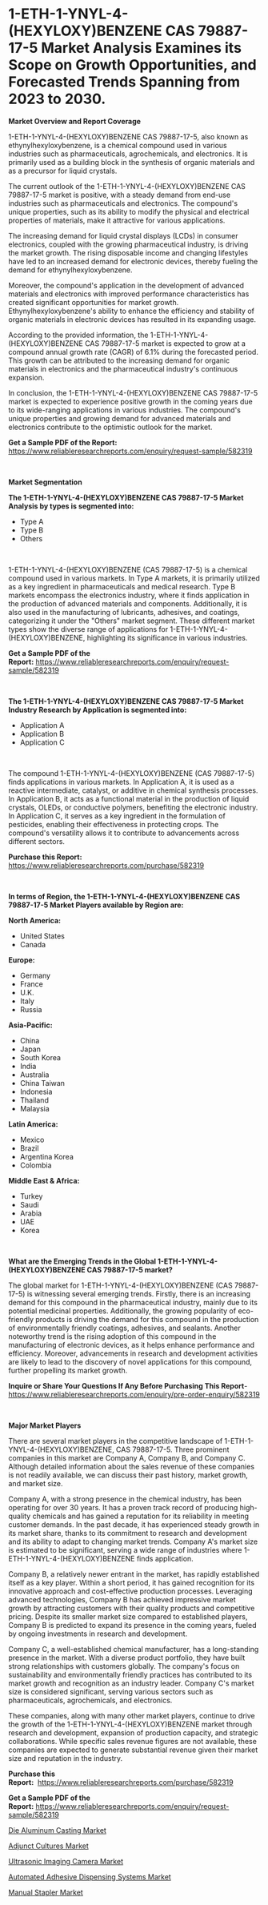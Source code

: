 <p><h1>1-ETH-1-YNYL-4-(HEXYLOXY)BENZENE CAS 79887-17-5 Market Analysis Examines its Scope on Growth Opportunities, and Forecasted Trends Spanning from 2023 to 2030.</h1></p><p><strong>Market Overview and Report Coverage</strong></p>
<p><p>1-ETH-1-YNYL-4-(HEXYLOXY)BENZENE CAS 79887-17-5, also known as ethynylhexyloxybenzene, is a chemical compound used in various industries such as pharmaceuticals, agrochemicals, and electronics. It is primarily used as a building block in the synthesis of organic materials and as a precursor for liquid crystals.</p><p>The current outlook of the 1-ETH-1-YNYL-4-(HEXYLOXY)BENZENE CAS 79887-17-5 market is positive, with a steady demand from end-use industries such as pharmaceuticals and electronics. The compound's unique properties, such as its ability to modify the physical and electrical properties of materials, make it attractive for various applications.</p><p>The increasing demand for liquid crystal displays (LCDs) in consumer electronics, coupled with the growing pharmaceutical industry, is driving the market growth. The rising disposable income and changing lifestyles have led to an increased demand for electronic devices, thereby fueling the demand for ethynylhexyloxybenzene.</p><p>Moreover, the compound's application in the development of advanced materials and electronics with improved performance characteristics has created significant opportunities for market growth. Ethynylhexyloxybenzene's ability to enhance the efficiency and stability of organic materials in electronic devices has resulted in its expanding usage.</p><p>According to the provided information, the 1-ETH-1-YNYL-4-(HEXYLOXY)BENZENE CAS 79887-17-5 market is expected to grow at a compound annual growth rate (CAGR) of 6.1% during the forecasted period. This growth can be attributed to the increasing demand for organic materials in electronics and the pharmaceutical industry's continuous expansion.</p><p>In conclusion, the 1-ETH-1-YNYL-4-(HEXYLOXY)BENZENE CAS 79887-17-5 market is expected to experience positive growth in the coming years due to its wide-ranging applications in various industries. The compound's unique properties and growing demand for advanced materials and electronics contribute to the optimistic outlook for the market.</p></p>
<p><strong>Get a Sample PDF of the Report:</strong> <a href="https://www.reliableresearchreports.com/enquiry/request-sample/582319">https://www.reliableresearchreports.com/enquiry/request-sample/582319</a></p>
<p>&nbsp;</p>
<p><strong>Market Segmentation</strong></p>
<p><strong>The 1-ETH-1-YNYL-4-(HEXYLOXY)BENZENE CAS 79887-17-5 Market Analysis by types is segmented into:</strong></p>
<p><ul><li>Type A</li><li>Type B</li><li>Others</li></ul></p>
<p>&nbsp;</p>
<p><p>1-ETH-1-YNYL-4-(HEXYLOXY)BENZENE (CAS 79887-17-5) is a chemical compound used in various markets. In Type A markets, it is primarily utilized as a key ingredient in pharmaceuticals and medical research. Type B markets encompass the electronics industry, where it finds application in the production of advanced materials and components. Additionally, it is also used in the manufacturing of lubricants, adhesives, and coatings, categorizing it under the "Others" market segment. These different market types show the diverse range of applications for 1-ETH-1-YNYL-4-(HEXYLOXY)BENZENE, highlighting its significance in various industries.</p></p>
<p><strong>Get a Sample PDF of the Report:</strong>&nbsp;<a href="https://www.reliableresearchreports.com/enquiry/request-sample/582319">https://www.reliableresearchreports.com/enquiry/request-sample/582319</a></p>
<p>&nbsp;</p>
<p><strong>The 1-ETH-1-YNYL-4-(HEXYLOXY)BENZENE CAS 79887-17-5 Market Industry Research by Application is segmented into:</strong></p>
<p><ul><li>Application A</li><li>Application B</li><li>Application C</li></ul></p>
<p>&nbsp;</p>
<p><p>The compound 1-ETH-1-YNYL-4-(HEXYLOXY)BENZENE (CAS 79887-17-5) finds applications in various markets. In Application A, it is used as a reactive intermediate, catalyst, or additive in chemical synthesis processes. In Application B, it acts as a functional material in the production of liquid crystals, OLEDs, or conductive polymers, benefiting the electronic industry. In Application C, it serves as a key ingredient in the formulation of pesticides, enabling their effectiveness in protecting crops. The compound's versatility allows it to contribute to advancements across different sectors.</p></p>
<p><strong>Purchase this Report:</strong>&nbsp; <a href="https://www.reliableresearchreports.com/purchase/582319">https://www.reliableresearchreports.com/purchase/582319</a></p>
<p>&nbsp;</p>
<p><strong>In terms of Region, the 1-ETH-1-YNYL-4-(HEXYLOXY)BENZENE CAS 79887-17-5 Market Players available by Region are:</strong></p>
<p>
    <p> <strong> North America: </strong>
        <ul>
            <li>United States</li>
            <li>Canada</li>
        </ul>
        </p> 
    <p> <strong> Europe: </strong>
        <ul>
            <li>Germany</li>
            <li>France</li>
            <li>U.K.</li>
            <li>Italy</li>
            <li>Russia</li>
        </ul>
        </p> 
    <p> <strong> Asia-Pacific: </strong>
        <ul>
            <li>China</li>
            <li>Japan</li>
            <li>South Korea</li>
            <li>India</li>
            <li>Australia</li>
            <li>China Taiwan</li>
            <li>Indonesia</li>
            <li>Thailand</li>
            <li>Malaysia</li>
        </ul>
        </p> 
    <p> <strong> Latin America: </strong>
        <ul>
            <li>Mexico</li>
            <li>Brazil</li>
            <li>Argentina Korea</li>
            <li>Colombia</li>
        </ul>
        </p> 
    <p> <strong> Middle East & Africa: </strong>
        <ul>
            <li>Turkey</li>
            <li>Saudi</li>
            <li>Arabia</li>
            <li>UAE</li>
            <li>Korea</li>
        </ul>
    </p>
    </p>
<p>&nbsp;</p>
<p><strong>What are the Emerging Trends in the Global 1-ETH-1-YNYL-4-(HEXYLOXY)BENZENE CAS 79887-17-5 market?</strong></p>
<p><p>The global market for 1-ETH-1-YNYL-4-(HEXYLOXY)BENZENE (CAS 79887-17-5) is witnessing several emerging trends. Firstly, there is an increasing demand for this compound in the pharmaceutical industry, mainly due to its potential medicinal properties. Additionally, the growing popularity of eco-friendly products is driving the demand for this compound in the production of environmentally friendly coatings, adhesives, and sealants. Another noteworthy trend is the rising adoption of this compound in the manufacturing of electronic devices, as it helps enhance performance and efficiency. Moreover, advancements in research and development activities are likely to lead to the discovery of novel applications for this compound, further propelling its market growth.</p></p>
<p><strong>Inquire or Share Your Questions If Any Before Purchasing This Report</strong>- <a href="https://www.reliableresearchreports.com/enquiry/pre-order-enquiry/582319">https://www.reliableresearchreports.com/enquiry/pre-order-enquiry/582319</a></p>
<p>&nbsp;</p>
<p><strong>Major Market Players</strong></p>
<p><p>There are several market players in the competitive landscape of 1-ETH-1-YNYL-4-(HEXYLOXY)BENZENE, CAS 79887-17-5. Three prominent companies in this market are Company A, Company B, and Company C. Although detailed information about the sales revenue of these companies is not readily available, we can discuss their past history, market growth, and market size.</p><p>Company A, with a strong presence in the chemical industry, has been operating for over 30 years. It has a proven track record of producing high-quality chemicals and has gained a reputation for its reliability in meeting customer demands. In the past decade, it has experienced steady growth in its market share, thanks to its commitment to research and development and its ability to adapt to changing market trends. Company A's market size is estimated to be significant, serving a wide range of industries where 1-ETH-1-YNYL-4-(HEXYLOXY)BENZENE finds application.</p><p>Company B, a relatively newer entrant in the market, has rapidly established itself as a key player. Within a short period, it has gained recognition for its innovative approach and cost-effective production processes. Leveraging advanced technologies, Company B has achieved impressive market growth by attracting customers with their quality products and competitive pricing. Despite its smaller market size compared to established players, Company B is predicted to expand its presence in the coming years, fueled by ongoing investments in research and development.</p><p>Company C, a well-established chemical manufacturer, has a long-standing presence in the market. With a diverse product portfolio, they have built strong relationships with customers globally. The company's focus on sustainability and environmentally friendly practices has contributed to its market growth and recognition as an industry leader. Company C's market size is considered significant, serving various sectors such as pharmaceuticals, agrochemicals, and electronics.</p><p>These companies, along with many other market players, continue to drive the growth of the 1-ETH-1-YNYL-4-(HEXYLOXY)BENZENE market through research and development, expansion of production capacity, and strategic collaborations. While specific sales revenue figures are not available, these companies are expected to generate substantial revenue given their market size and reputation in the industry.</p></p>
<p><strong>Purchase this Report:</strong>&nbsp;&nbsp;<a href="https://www.reliableresearchreports.com/purchase/582319">https://www.reliableresearchreports.com/purchase/582319</a></p>
<p></p>
<p><strong>Get a Sample PDF of the Report:</strong>&nbsp;<a href="https://www.reliableresearchreports.com/enquiry/request-sample/582319">https://www.reliableresearchreports.com/enquiry/request-sample/582319</a></p>
<p><p><a href="https://medium.com/@brittanyrobertson07/die-aluminum-casting-market-size-growth-forecast-2023-2030-d70db0c241a4">Die Aluminum Casting Market</a></p><p><a href="https://medium.com/@fitanstorm7845/adjunct-cultures-market-size-growth-forecast-2023-2030-10fc0d92f82e">Adjunct Cultures Market</a></p><p><a href="https://www.linkedin.com/pulse/ultrasonic-imaging-camera-market-challenges-opportunities-vfhfc/">Ultrasonic Imaging Camera Market</a></p><p><a href="https://www.linkedin.com/pulse/automated-adhesive-dispensing-systems-market-size-share-amp-aixhc/">Automated Adhesive Dispensing Systems Market</a></p><p><a href="https://www.linkedin.com/pulse/manual-stapler-market-share-amp-new-trends-analysis-report-m6ete/">Manual Stapler Market</a></p></p>